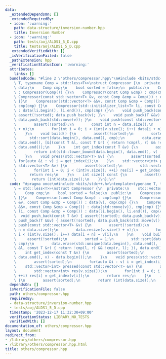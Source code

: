 ```yaml
---
data:
  _extendedDependsOn: []
  _extendedRequiredBy:
  - icon: ':warning:'
    path: data-structure/inversion-number.hpp
    title: Inversion Number
  - icon: ':warning:'
    path: tests/aoj/ALDS1_5_D.cpp
    title: tests/aoj/ALDS1_5_D.cpp
  _extendedVerifiedWith: []
  _isVerificationFailed: false
  _pathExtension: hpp
  _verificationStatusIcon: ':warning:'
  attributes:
    links: []
  bundledCode: "#line 2 \"others/compressor.hpp\"\n#include <bits/stdc++.h>\ntemplate<typename\
    \ T, typename Comp = std::less<T>>\nstruct Compressor {\n  private:\n    std::vector<T>\
    \ data;\n    Comp cmp;\n    bool sorted = false;\n  public:\n    Compressor()\
    \ : Compressor(Comp()) {}\n    Compressor(const Comp &cmp) : cmp(cmp) {}\n   \
    \ Compressor(const std::vector<T> &v, const Comp &cmp = Comp()) : data(v), cmp(cmp)\
    \ {}\n    Compressor(std::vector<T> &&v, const Comp &cmp = Comp()) : data(std::move(v)),\
    \ cmp(cmp) {}\n    Compressor(std::initializer_list<T> li, const Comp &cmp = Comp())\
    \ : data(li.begin(), li.end()), cmp(cmp) {}\n    void push_back(const T &v) {\
    \ assert(!sorted); data.push_back(v); }\n    void push_back(T &&v) { assert(!sorted);\
    \ data.push_back(std::move(v)); }\n    void push(const std::vector<T> &v) {\n\
    \        assert(!sorted);\n        const int n = data.size();\n        data.resize(v.size()\
    \ + n);\n        for(int i = 0; i < (int)v.size(); i++) data[i + n] = v[i];\n\
    \    }\n    void build() {\n        assert(!sorted);\n        sorted = 1;\n  \
    \      std::sort(data.begin(), data.end(), cmp);\n        data.erase(std::unique(data.begin(),\
    \ data.end(), [&](const T &l, const T &r) { return !cmp(l, r) && !cmp(r, l); }),\
    \ data.end());\n    }\n    int get_index(const T &v) {\n        assert(sorted);\n\
    \        return int(std::lower_bound(data.begin(), data.end(), v) - data.begin());\n\
    \    }\n    void press(std::vector<T> &v) {\n        assert(sorted);\n       \
    \ for(auto &i : v) i = get_index(i);\n    }\n    std::vector<int> pressed(const\
    \ std::vector<T> &v) {\n        assert(sorted);\n        std::vector<int> res(v.size());\n\
    \        for(int i = 0; i < (int)v.size(); ++i) res[i] = get_index(v[i]);\n  \
    \      return res;\n    }\n    int size() const {\n        assert(sorted);\n \
    \       return (int)data.size();\n    }\n};\n"
  code: "#pragma once\n#include <bits/stdc++.h>\ntemplate<typename T, typename Comp\
    \ = std::less<T>>\nstruct Compressor {\n  private:\n    std::vector<T> data;\n\
    \    Comp cmp;\n    bool sorted = false;\n  public:\n    Compressor() : Compressor(Comp())\
    \ {}\n    Compressor(const Comp &cmp) : cmp(cmp) {}\n    Compressor(const std::vector<T>\
    \ &v, const Comp &cmp = Comp()) : data(v), cmp(cmp) {}\n    Compressor(std::vector<T>\
    \ &&v, const Comp &cmp = Comp()) : data(std::move(v)), cmp(cmp) {}\n    Compressor(std::initializer_list<T>\
    \ li, const Comp &cmp = Comp()) : data(li.begin(), li.end()), cmp(cmp) {}\n  \
    \  void push_back(const T &v) { assert(!sorted); data.push_back(v); }\n    void\
    \ push_back(T &&v) { assert(!sorted); data.push_back(std::move(v)); }\n    void\
    \ push(const std::vector<T> &v) {\n        assert(!sorted);\n        const int\
    \ n = data.size();\n        data.resize(v.size() + n);\n        for(int i = 0;\
    \ i < (int)v.size(); i++) data[i + n] = v[i];\n    }\n    void build() {\n   \
    \     assert(!sorted);\n        sorted = 1;\n        std::sort(data.begin(), data.end(),\
    \ cmp);\n        data.erase(std::unique(data.begin(), data.end(), [&](const T\
    \ &l, const T &r) { return !cmp(l, r) && !cmp(r, l); }), data.end());\n    }\n\
    \    int get_index(const T &v) {\n        assert(sorted);\n        return int(std::lower_bound(data.begin(),\
    \ data.end(), v) - data.begin());\n    }\n    void press(std::vector<T> &v) {\n\
    \        assert(sorted);\n        for(auto &i : v) i = get_index(i);\n    }\n\
    \    std::vector<int> pressed(const std::vector<T> &v) {\n        assert(sorted);\n\
    \        std::vector<int> res(v.size());\n        for(int i = 0; i < (int)v.size();\
    \ ++i) res[i] = get_index(v[i]);\n        return res;\n    }\n    int size() const\
    \ {\n        assert(sorted);\n        return (int)data.size();\n    }\n};"
  dependsOn: []
  isVerificationFile: false
  path: others/compressor.hpp
  requiredBy:
  - data-structure/inversion-number.hpp
  - tests/aoj/ALDS1_5_D.cpp
  timestamp: '2023-12-17 11:32:30+09:00'
  verificationStatus: LIBRARY_NO_TESTS
  verifiedWith: []
documentation_of: others/compressor.hpp
layout: document
redirect_from:
- /library/others/compressor.hpp
- /library/others/compressor.hpp.html
title: others/compressor.hpp
---
```

